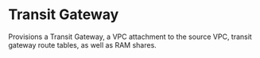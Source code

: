 # Transit Gateway
Provisions a Transit Gateway, a VPC attachment to the source VPC, transit gateway route tables, as well as RAM shares.

<!-- BEGINNING OF PRE-COMMIT-TERRAFORM DOCS HOOK -->

<!-- END OF PRE-COMMIT-TERRAFORM DOCS HOOK -->